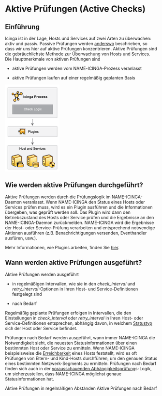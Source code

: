 Aktive Prüfungen (Active Checks)
================================

Einführung
----------
Icinga ist in der Lage, Hosts und Services auf zwei Arten zu
überwachen: aktiv und passiv. Passive Prüfungen werden
[anderswo](passivechecks.md) beschrieben, so dass wir uns hier auf aktive
Prüfungen konzentrieren. Aktive Prüfungen sind die gebräuchlichste
Methode zur Überwachung von Hosts und Services. Die Hauptmerkmale von
aktiven Prüfungen sind

-   aktive Prüfungen werden vom NAME-ICINGA-Prozess veranlasst

-   aktive Prüfungen laufen auf einer regelmäßig geplanten Basis

![](../images/activechecks.png)

Wie werden aktive Prüfungen durchgeführt?
-----------------------------------------

Aktive Prüfungen werden durch die Prüfungslogik im NAME-ICINGA-Daemon
veranlasst. Wenn NAME-ICINGA den Status eines Hosts oder Services prüfen
muss, wird es ein Plugin ausführen und die Informationen übergeben, was
geprüft werden soll. Das Plugin wird dann den Betriebszustand des Hosts
oder Service prüfen und die Ergebnisse an den NAME-ICINGA-Daemon
zurückmelden. NAME-ICINGA wird die Ergebnisse der Host- oder
Service-Prüfung verarbeiten und entsprechend notwendige Aktionen
ausführen (z.B. Benachrichtigungen versenden, Eventhandler ausfüren,
usw.).

Mehr Informationen, wie Plugins arbeiten, finden Sie [hier](#plugins).

Wann werden aktive Prüfungen ausgeführt?
----------------------------------------

Aktive Prüfungen werden ausgeführt

-   in regelmäßigen Intervallen, wie sie in den *check\_interval* und
    *retry\_interval*-Optionen in Ihren Host- und Service-Definitionen
    festgelegt sind

-   nach Bedarf

Regelmäßig geplante Prüfungen erfolgen in Intervallen, die den
Einstellungen in *check\_interval* oder *retry\_interval* in Ihren Host-
oder Service-Definitionen entsprechen, abhängig davon, in welchem
[Statustyp](#statetypes) sich der Host oder Service befindet.

Prüfungen nach Bedarf werden ausgeführt, wann immer NAME-ICINGA die
Notwendigkeit sieht, die neuesten Statusinformationen über einen
bestimmten Host oder Service zu ermitteln. Wenn NAME-ICINGA
beispielsweise die [Erreichbarkeit](#networkreachability) eines Hosts
feststellt, wird es oft Prüfungen von Eltern- und Kind-Hosts
durchführen, um den genauen Status eines bestimmten Netzwerk-Segments zu
ermitteln. Prüfungen nach Bedarf finden sich auch in der
[vorausschauenden Abhängigkeitsprüfung](#dependencychecks)s-Logik, um
sicherzustellen, dass NAME-ICINGA möglichst genaue Statusinformationen
hat.

Aktive Prüfungen
in regelmäßigen Abständen
Aktive Prüfungen
nach Bedarf
